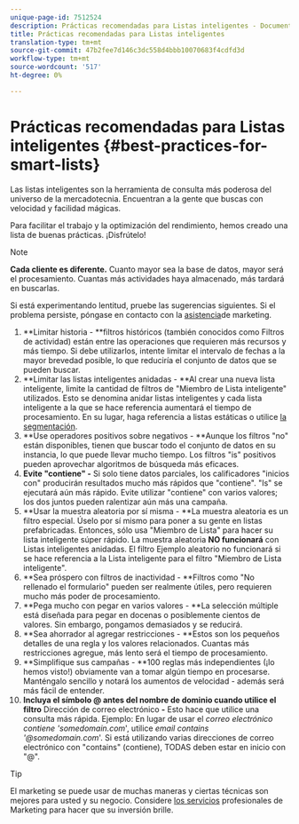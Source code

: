 ```yaml
---
unique-page-id: 7512524
description: Prácticas recomendadas para Listas inteligentes - Documentos de marketing - Documentación del producto
title: Prácticas recomendadas para Listas inteligentes
translation-type: tm+mt
source-git-commit: 47b2fee7d146c3dc558d4bbb10070683f4cdfd3d
workflow-type: tm+mt
source-wordcount: '517'
ht-degree: 0%

---
```



# Prácticas recomendadas para Listas inteligentes {#best-practices-for-smart-lists}

Las listas inteligentes son la herramienta de consulta más poderosa del universo de la mercadotecnia. Encuentran a la gente que buscas con velocidad y facilidad mágicas.

Para facilitar el trabajo y la optimización del rendimiento, hemos creado una lista de buenas prácticas. ¡Disfrútelo!

>[!NOTE]
>
>**Cada cliente es diferente.** Cuanto mayor sea la base de datos, mayor será el procesamiento. Cuantas más actividades haya almacenado, más tardará en buscarlas.
>
>Si está experimentando lentitud, pruebe las sugerencias siguientes. Si el problema persiste, póngase en contacto con la [asistencia](http://support.marketo.com)de marketing.

1. **Limitar historia - **filtros históricos (también conocidos como Filtros de actividad) están entre las operaciones que requieren más recursos y más tiempo. Si debe utilizarlos, intente limitar el intervalo de fechas a la mayor brevedad posible, lo que reduciría el conjunto de datos que se pueden buscar.
1. **Limitar las listas inteligentes anidadas - **Al crear una nueva lista inteligente, limite la cantidad de filtros de &quot;Miembro de Lista inteligente&quot; utilizados. Esto se denomina anidar listas inteligentes y cada lista inteligente a la que se hace referencia aumentará el tiempo de procesamiento. En su lugar, haga referencia a listas estáticas o utilice [la segmentación](../../../../product-docs/personalization/segmentation-and-snippets/segmentation/create-a-segmentation.md).
1. **Use operadores positivos sobre negativos - **Aunque los filtros &quot;no&quot; están disponibles, tienen que buscar todo el conjunto de datos en su instancia, lo que puede llevar mucho tiempo. Los filtros &quot;is&quot; positivos pueden aprovechar algoritmos de búsqueda más eficaces.
1. **Evite &quot;contiene&quot; -** Si solo tiene datos parciales, los calificadores &quot;inicios con&quot; producirán resultados mucho más rápidos que &quot;contiene&quot;. &quot;Is&quot; se ejecutará aún más rápido. Evite utilizar &quot;contiene&quot; con varios valores; los dos juntos pueden ralentizar aún más una campaña.
1. **Usar la muestra aleatoria por sí misma - **La muestra aleatoria es un filtro especial. Úselo por sí mismo para poner a su gente en listas prefabricadas. Entonces, sólo usa &quot;Miembro de Lista&quot; para hacer su lista inteligente súper rápido. La muestra aleatoria **NO funcionará** con Listas inteligentes anidadas. El filtro Ejemplo aleatorio no funcionará si se hace referencia a la Lista inteligente para el filtro &quot;Miembro de Lista inteligente&quot;.
1. **Sea próspero con filtros de inactividad - **Filtros como &quot;No rellenado el formulario&quot; pueden ser realmente útiles, pero requieren mucho más poder de procesamiento.
1. **Pega mucho con pegar en varios valores - **La selección múltiple está diseñada para pegar en docenas o posiblemente cientos de valores. Sin embargo, pongamos demasiados y se reducirá.
1. **Sea ahorrador al agregar restricciones - **Estos son los pequeños detalles de una regla y los valores relacionados. Cuantas más restricciones agregue, más lento será el tiempo de procesamiento.
1. **Simplifique sus campañas - **100 reglas más independientes (¡lo hemos visto!) obviamente van a tomar algún tiempo en procesarse. Manténgalo sencillo y notará los aumentos de velocidad - además será más fácil de entender.
1. **Incluya el símbolo @ antes del nombre de dominio cuando utilice el filtro** Dirección de correo electrónico **-** Esto hace que utilice una consulta más rápida. Ejemplo: En lugar de usar el *correo electrónico contiene &#39;somedomain.com*&#39;, utilice *email contains &#39;@somedomain.com*&#39;. Si está utilizando varias direcciones de correo electrónico con &quot;contains&quot; (contiene), TODAS deben estar en inicio con &quot;@&quot;.

>[!TIP]
>
>El marketing se puede usar de muchas maneras y ciertas técnicas son mejores para usted y su negocio. Considere [los servicios](http://pages2.marketo.com/72-hour-survival-guide.html) profesionales de Marketing para hacer que su inversión brille.

